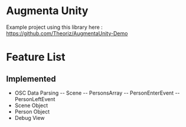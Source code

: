 # Augmenta Unity

Example project using this library here : https://github.com/Theoriz/AugmentaUnity-Demo

# Feature List
## Implemented
- OSC Data Parsing
-- Scene
-- PersonsArray
-- PersonEnterEvent
-- PersonLeftEvent
- Scene Object
- Person Object
- Debug View

